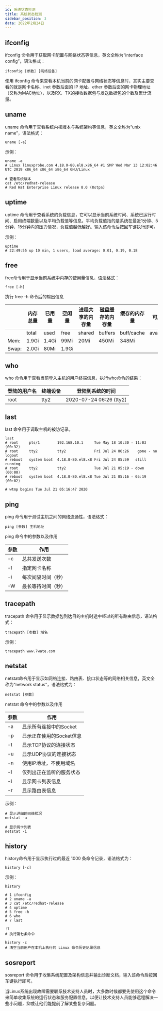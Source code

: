 ```yaml
---
id: 系统状态检测
title: 系统状态检测
sidebar_position: 3
data: 2022年2月24日
---
```


## ifconfig

ifconfig 命令用于获取网卡配置与网络状态等信息，英文全称为“interface config”，语法格式：

```shell
ifconfig [参数] [网络设备]
```

使用 ifconfig 命令来查看本机当前的网卡配置与网络状态等信息时，其实主要查看的就是网卡名称、inet 参数后面的 IP 地址、ether 参数后面的网卡物理地址（又称为MAC地址），以及RX、TX的接收数据包与发送数据包的个数及累计流量。

## uname

uname 命令用于查看系统内核版本与系统架构等信息，英文全称为“unix name”，语法格式：

```shell
uname [-a]
```

示例：

```shell
uname -a
# Linux linuxprobe.com 4.18.0-80.el8.x86_64 #1 SMP Wed Mar 13 12:02:46 UTC 2019 x86_64 x86_64 x86_64 GNU/Linux

# 查看系统版本
cat /etc/redhat-release
# Red Hat Enterprise Linux release 8.0 (Ootpa)
```

## uptime

uptime 命令用于查看系统的负载信息，它可以显示当前系统时间、系统已运行时间、启用终端数量以及平均负载值等信息。平均负载值指的是系统在最近1分钟、5分钟、15分钟内的压力情况，负载值越低越好。输入该命令后按回车键执行即可。

示例：

```shell
uptime
# 22:49:55 up 10 min, 1 users, load average: 0.01, 0.19, 0.18
```

## free

free命令用于显示当前系统中内存的使用量信息，语法格式：

```shell
free [-h]
```

执行 free -h 命令后的输出信息

|       | 内存总量 | 已用量 | 空闲量 | 进程共享的内存量 | 磁盘缓存的内存量 | 缓存的内存量 | 可用量    |
| ----- | -------- | ------ | ------ | ---------------- | ---------------- | ------------ | --------- |
|       | total    | used   | free   | shared           | buffers          | buff/cache   | available |
| Mem:  | 1.9Gi    | 1.4Gi  | 99Mi   | 20Mi             | 450Mi            | 348Mi        |           |
| Swap: | 2.0Gi    | 80Mi   | 1.9Gi  |                  |                  |              |           |

## who

who 命令用于查看当前登入主机的用户终端信息，执行who命令的结果：

| 登陆的用户名 | 终端设备 | 登陆到系统的时间        |
| ------------ | -------- | ----------------------- |
| root         | tty2     | 2020-07-24 06:26 (tty2) |

## last

last 命令用于调取主机的被访记录。

```shell
last
# root     pts/1        192.168.10.1     Tue May 18 10:30 - 11:03  (00:32)
# root     tty2         tty2             Fri Jul 24 06:26    gone - no logout
# reboot   system boot  4.18.0-80.el8.x8 Fri Jul 24 05:59   still running
# root     tty2         tty2             Tue Jul 21 05:19 - down   (00:00)
# reboot   system boot  4.18.0-80.el8.x8 Tue Jul 21 05:16 - 05:19  (00:02)

# wtmp begins Tue Jul 21 05:16:47 2020
```

## ping

ping 命令用于测试主机之间的网络连通性，语法格式：

```shell
ping [参数] 主机地址
```

ping 命令中的参数以及作用

| 参数 | 作用               |
| ---- | ------------------ |
| -c   | 总共发送次数       |
| -l   | 指定网卡名称       |
| -i   | 每次间隔时间（秒） |
| -W   | 最长等待时间（秒） |

## tracepath

tracepath 命令用于显示数据包到达目的主机时途中经过的所有路由信息，语法格式：

```shell
tracepath [参数] 域名
```

示例：

```shell
tracepath www.7wate.com
```

## netstat

netstat命令用于显示如网络连接、路由表、接口状态等的网络相关信息，英文全称为“network status”，语法格式为：

```shell
netstat [参数]
```

netstat 命令中的参数以及作用

| 参数 | 作用                     |
| ---- | ------------------------ |
| -a   | 显示所有连接中的Socket   |
| -p   | 显示正在使用的Socket信息 |
| -t   | 显示TCP协议的连接状态    |
| -u   | 显示UDP协议的连接状态    |
| -n   | 使用IP地址，不使用域名   |
| -l   | 仅列出正在监听的服务状态 |
| -i   | 显示网卡列表信息         |
| -r   | 显示路由表信息           |

示例：

```shell
# 显示详细的网络状况
netstat -a

# 显示网卡列表
netstat -i
```

## history

history命令用于显示执行过的最近 1000 条命令记录，语法格式为：

```
history [-c]
```

示例：

```
history

# 1 ifconfig
# 2 uname -a
# 3 cat /etc/redhat-release
# 4 uptime
# 5 free -h
# 6 who
# 7 last

!7
# 执行第七条命令

history -c
# 清空当前用户在本机上执行的 Linux 命令历史记录信息
```

## sosreport

sosreport 命令用于收集系统配置及架构信息并输出诊断文档，输入该命令后按回车键执行即可。

当Linux系统出现故障需要联系技术支持人员时，大多数时候都要先使用这个命令来简单收集系统的运行状态和服务配置信息，以便让技术支持人员能够远程解决一些小问题，抑或让他们能提前了解某些复杂问题。